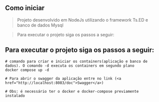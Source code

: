 ## Como iniciar

> Projeto desenvolvido em NodeJs utilizando o framework Ts.ED e banco de dados Mysql

> Para executar o projeto siga os passos a seguir:

## Para executar o projeto siga os passos a seguir:

```
# comando para criar e iniciar os containers(aplicação e banco de dados). O comando -d executa os containers em segundo plano
docker compose up -d

# Para abrir o swagger da aplicação entre no link (<a href="http://localhost:8083/doc">Swagger</a>)

# Obs: é necessário ter o docker e docker-compose previamente instalado
```
